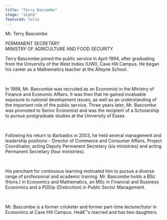 ```yaml
---
title: "Terry Bascombe"
stage: "alpha"
featured: false
---
```


Mr. Terry Bascombe

PERMANENT SECRETARY  
MINISTRY OF AGRICULTURE AND FOOD SECURITY

Terry
Bascombe joined the public service in April 1994, after graduating from the
University of the West Indies (UWI), Cave Hill Campus. He began his career as a
Mathematics teacher at the Alleyne School.

 

In
1999, Mr. Bascombe was recruited as an Economist in the Ministry of Finance and
Economic Affairs. It was then that he gained invaluable exposure to national
development issues, as well as an understanding of the important role of the
public service. Three years later, Mr. Bascombe was promoted to Senior
Economist and was the recipient of a Scholarship to pursue postgraduate studies
at the University of Essex.

 

Following
his return to Barbados in 2003, he held several management and leadership
positions - Director of Commerce and Consumer Affairs, Project Coordinator, acting
Deputy Permanent Secretary (six ministries) and acting Permanent Secretary (four
ministries).

 

His
penchant for continuous learning motivated him to pursue a diverse range of
professional and academic training. Mr. Bascombe holds a BSc (Hons.) in
Economics and Mathematics, an MSc in Financial and Business Economics and a PGDip
(Distinction) in Public Sector Management.

 

Mr. Bascombe is a former cricketer and former part-time lecturer/tutor
in Economics at Cave Hill Campus. Heâ€™s married and has two daughters.